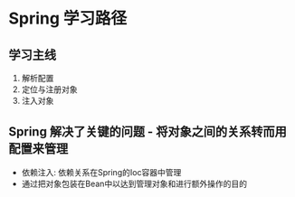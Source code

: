 # Spring 学习路径
## 学习主线
1. 解析配置
2. 定位与注册对象
3. 注入对象

## Spring 解决了关键的问题 - 将对象之间的关系转而用配置来管理
+ 依赖注入: 依赖关系在Spring的Ioc容器中管理
+ 通过把对象包装在Bean中以达到管理对象和进行额外操作的目的
